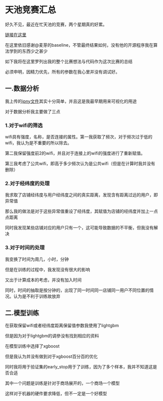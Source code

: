 # 天池竞赛汇总

好久不见，最近在忙天池的竞赛，两个星期真的好累。

[链接在这里](https://tianchi.aliyun.com/competition/introduction.htm?spm=5176.100150.711.3.2def20dfm5UTlH&raceId=231620)

在这里依旧感谢@麦芽的baseline，不管最终结果如何，没有他的开源程序我在算法学到的东西少之甚少

如下我将在这里罗列出我的整个比赛想法与代码作为这次比赛的总结

必须申明，因精力优先，所有的参数在我心里并没有调试好。

## 一.数据分析

我上传的[ipny文件](https://github.com/igo312/ShopLocationFind/blob/master/customer_data_analyse.ipynb)其实十分简单，并且这是我最早期用来可视化的用途

对于数据分析我主要做了三点

### 1.对于wifi的筛选

wifi具有强度，名称，是否连接的属性。第一我获取了频次，对于频次过于低的wifi，我认为是不重要的所以除去。

第二我保留强度前2的wifi，并且对于连接上的wifi的强度进行了重新赋值。

第三我考虑了公共wifi，即高于多少频次认为是公共wifi（但是在计算时我并没有删除）

### 2.对于经纬度的处理

我求取了店铺经纬度与用户经纬度之间的真实距离，发现含有距离过远的用户，即异常值

那么我的做法是对于这些异常值重设了经纬度，其赋值为店铺的经纬度并加上一点点距离

同时我发现某些店铺对应的用户只有一个，这可能导致数据的不平衡，但我没有解决

### 3.对于时间的处理

我变换了时间为周几，小时，分钟

但是在训练的过程中，我发现没有很大的影响

又出于计算成本的考虑，并没有加入时间

同时，时间的抽取是按分钟的，出现了同一时间同一店铺同一用户不同位置的情况。认为是不利于训练故放弃


## 二.模型训练

在获取保留wifi或者经纬度距离保留值参数我使用了lightgbm

但是因为对于lightgbm的调參没有找到相应的资料

在模型训练中选择了xgboost

但是我认为并没有做到对于xgboost百分百的优化

同时我将用于验证集的early_stop用于了训练，因为了多个样本，我并不知道这是否合适

其中一个问题是训练是针对于商场展开的，一个商场一个模型

这样对于机器的硬件要求降低，但不一定是一个好模型


